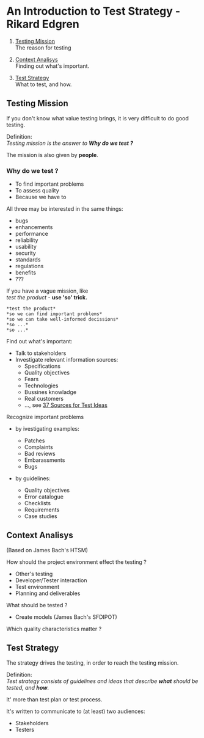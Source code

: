 # An Introduction to Test Strategy - Rikard Edgren

1. [Testing Mission](#testing-mission)  
  The reason for testing  

2. [Context Analisys](#context-analisys)  
  Finding out what's important.

3. [Test Strategy](test-strategy)  
  What to test, and how.

## Testing Mission

If you don't know what value testing brings, it is very difficult to do good testing.

Definition:  
*Testing mission is the answer to **Why do we test ?***

The mission is also given by **people**.

### Why do we test ?

- To find important problems
- To assess quality
- Because we have to
  
All three may be interested in the same things:

- bugs
- enhancements
- performance
- reliability
- usability
- security
- standards
- regulations
- benefits
- ???

If you have a vague mission, like  
*test the product* - **use 'so' trick.**
  
    *test the product*  
    *so we can find important problems*  
    *so we can take well-informed decissions*  
    *so ...*
    *so ...*

Find out what's important:

- Talk to stakeholders
- Investigate relevant information sources:
  - Specifications
  - Quality objectives
  - Fears
  - Technologies
  - Bussines knowladge
  - Real customers
  - ..., see [37 Sources for Test Ideas](https://testingideas.wordpress.com/2015/09/08/37-source-for-test-ideas-from-the-test-eye/)

Recognize important problems

- by ivestigating examples:
  - Patches
  - Complaints
  - Bad reviews
  - Embarassments
  - Bugs

- by guidelines:
  - Quality objectives
  - Error catalogue
  - Checklists
  - Requirements
  - Case studies

## Context Analisys

(Based on James Bach's HTSM)

How should the project environment effect the testing ?

- Other's testing
- Developer/Tester interaction
- Test environment
- Planning and deliverables

What should be tested ?

- Create models (James Bach's SFDIPOT)

Which quality characteristics matter ?

## Test Strategy

The strategy drives the testing, in order to reach the testing mission.

Definition:  
*Test strategy consists of guidelines and ideas that describe **what** should be tested, and **how**.*

It' more than test plan or test process.

It's written to communicate to (at least) two audiences:

- Stakeholders
- Testers
